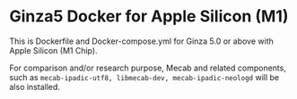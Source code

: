 # Ginza5 Docker for Apple Silicon (M1)

This is Dockerfile and Docker-compose.yml for Ginza 5.0 or above with Apple Silicon (M1 Chip).

For comparison and/or research purpose, Mecab and related components, such as `mecab-ipadic-utf8, libmecab-dev, mecab-ipadic-neologd` will be also installed. 